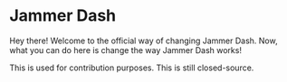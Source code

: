 # Jammer Dash
Hey there! Welcome to the official way of changing Jammer Dash. Now, what you can do here is change the way Jammer Dash works!

This is used for contribution purposes. This is still closed-source.
